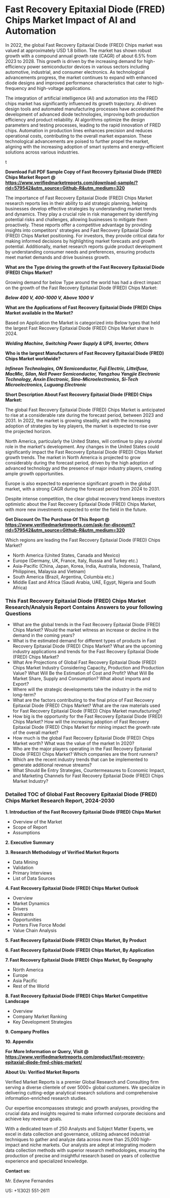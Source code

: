 <meta name="title" content="Global Fast Recovery Epitaxial Diode (FRED) Chips Market Impact of AI and Automation"><meta name="description" content="In 2022, the global Fast Recovery Epitaxial Diode (FRED) Chips market was valued at approximately USD 1.8 billion. The market has shown robust growth with a compound a"><meta name="title" content="Fast Recovery Epitaxial Diode (FRED) Chips Market Size, Share, Scope, Trends, Growth, Opportunities, Analysis, Forecast"><h1>Fast Recovery Epitaxial Diode (FRED) Chips Market Impact of AI and Automation</h1><p>In 2022, the global Fast Recovery Epitaxial Diode (FRED) Chips market was valued at approximately USD 1.8 billion. The market has shown robust growth with a compound annual growth rate (CAGR) of about 6.5% from 2023 to 2028. This growth is driven by the increasing demand for high-efficiency power semiconductor devices in various sectors including automotive, industrial, and consumer electronics. As technological advancements progress, the market continues to expand with enhanced diode designs and improved performance characteristics that cater to high-frequency and high-voltage applications.</p><p>The integration of artificial intelligence (AI) and automation into the FRED chips market has significantly influenced its growth trajectory. AI-driven design tools and automated manufacturing processes have accelerated the development of advanced diode technologies, improving both production efficiency and product reliability. AI algorithms optimize the design parameters and testing processes, leading to the rapid innovation of FRED chips. Automation in production lines enhances precision and reduces operational costs, contributing to the overall market expansion. These technological advancements are poised to further propel the market, aligning with the increasing adoption of smart systems and energy-efficient solutions across various industries.</p>t</p><p id="" class=""><strong>Download Full PDF Sample Copy of Fast Recovery Epitaxial Diode (FRED) Chips Market Report @ <a href="https://www.verifiedmarketreports.com/download-sample/?rid=579542&utm_source=Github-R&utm_medium=320" target="_blank">https://www.verifiedmarketreports.com/download-sample/?rid=579542&utm_source=Github-R&utm_medium=320</a></strong></p><p>The importance of&nbsp;Fast Recovery Epitaxial Diode (FRED) Chips Market research reports lies in their ability to aid strategic planning, helping businesses develop effective strategies by understanding market trends and dynamics. They play a crucial role in risk management by identifying potential risks and challenges, allowing businesses to mitigate them proactively. These reports offer a competitive advantage by providing insights into competitors' strategies and Fast Recovery Epitaxial Diode (FRED) Chips Market positioning. For investors, they provide critical data for making informed decisions by highlighting market forecasts and growth potential. Additionally, market research reports guide product development by understanding consumer needs and preferences, ensuring products meet market demands and drive business growth.</p><p><strong>What are the&nbsp;Type driving the growth of the Fast Recovery Epitaxial Diode (FRED) Chips Market?</strong></p><p id="" class="">Growing demand for below Type around the world has had a direct impact on the growth of the Fast Recovery Epitaxial Diode (FRED) Chips Market:</p><em><strong>Below 400 V, 400-1000 V, Above 1000 V</strong></em></p><strong>What are the&nbsp;Applications&nbsp;of Fast Recovery Epitaxial Diode (FRED) Chips Market available in the Market?</strong></p><p id="" class="">Based on Application the Market is categorized into Below types that held the largest Fast Recovery Epitaxial Diode (FRED) Chips Market share In 2024.</p><em><strong>Welding Machine, Switching Power Supply & UPS, Inverter, Others</strong></em></p><strong>Who is the largest Manufacturers of Fast Recovery Epitaxial Diode (FRED) Chips Market worldwide?</strong></p><p><em><strong>Infineon Technologies, ON Semiconductor, Fuji Electric, Littelfuse, MacMic, Silan, Nell Power Semiconductor, Yangzhou Yangjie Electronic Technology, Anxin Electronic, Sino-Microelectronics, Si-Tech Microelectronics, Luguang Electronic</strong></em></p><p id="" class=""><strong>Short Description About Fast Recovery Epitaxial Diode (FRED) Chips Market:</strong></p><p>The global Fast Recovery Epitaxial Diode (FRED) Chips Market is anticipated to rise at a considerable rate during the forecast period, between 2023 and 2031. In 2022, the market is growing steadily, and with the increasing adoption of strategies by key players, the market is expected to rise over the projected horizon.</p><p>North America, particularly the United States, will continue to play a pivotal role in the market's development. Any changes in the United States could significantly impact the Fast Recovery Epitaxial Diode (FRED) Chips Market growth trends. The market in North America is projected to grow considerably during the forecast period, driven by the high adoption of advanced technology and the presence of major industry players, creating ample growth opportunities.</p><p>Europe is also expected to experience significant growth in the global market, with a strong CAGR during the forecast period from 2024 to 2031.</p><p>Despite intense competition, the clear global recovery trend keeps investors optimistic about the Fast Recovery Epitaxial Diode (FRED) Chips Market, with more new investments expected to enter the field in the future.</p><p id="" class=""><strong>Get Discount On The Purchase Of This Report @ <a href="https://www.verifiedmarketreports.com/ask-for-discount/?rid=579542&utm_source=Github-R&utm_medium=320" target="_blank">https://www.verifiedmarketreports.com/ask-for-discount/?rid=579542&utm_source=Github-R&utm_medium=320</a></strong></p>Which regions are leading the Fast Recovery Epitaxial Diode (FRED) Chips Market?</p><ul><li>North America (United States, Canada and Mexico)</li><li>Europe (Germany, UK, France, Italy, Russia and Turkey etc.)</li><li>Asia-Pacific (China, Japan, Korea, India, Australia, Indonesia, Thailand, Philippines, Malaysia and Vietnam)</li><li>South America (Brazil, Argentina, Columbia etc.)</li><li>Middle East and Africa (Saudi Arabia, UAE, Egypt, Nigeria and South Africa)</li></ul><h3 id="" class="">This Fast Recovery Epitaxial Diode (FRED) Chips Market Research/Analysis Report Contains Answers to your following Questions</h3><ul><li>What are the global trends in the Fast Recovery Epitaxial Diode (FRED) Chips Market? Would the market witness an increase or decline in the demand in the coming years?</li><li>What is the estimated demand for different types of products in Fast Recovery Epitaxial Diode (FRED) Chips Market? What are the upcoming industry applications and trends for the Fast Recovery Epitaxial Diode (FRED) Chips Market?</li><li>What Are Projections of Global Fast Recovery Epitaxial Diode (FRED) Chips Market Industry Considering Capacity, Production and Production Value? What Will Be the Estimation of Cost and Profit? What Will Be Market Share, Supply and Consumption? What about imports and Export?</li><li>Where will the strategic developments take the industry in the mid to long-term?</li><li>What are the factors contributing to the final price of Fast Recovery Epitaxial Diode (FRED) Chips Market? What are the raw materials used for Fast Recovery Epitaxial Diode (FRED) Chips Market manufacturing?</li><li>How big is the opportunity for the Fast Recovery Epitaxial Diode (FRED) Chips Market? How will the increasing adoption of Fast Recovery Epitaxial Diode (FRED) Chips Market for mining impact the growth rate of the overall market?</li><li>How much is the global Fast Recovery Epitaxial Diode (FRED) Chips Market worth? What was the value of the market In 2020?</li><li>Who are the major players operating in the Fast Recovery Epitaxial Diode (FRED) Chips Market? Which companies are the front runners?</li><li>Which are the recent industry trends that can be implemented to generate additional revenue streams?</li><li>What Should Be Entry Strategies, Countermeasures to Economic Impact, and Marketing Channels for Fast Recovery Epitaxial Diode (FRED) Chips Market Industry?</li></ul><h3 id="" class="">Detailed TOC of Global Fast Recovery Epitaxial Diode (FRED) Chips Market Research Report, 2024-2030</h3><p id="" class=""><strong>1. Introduction of the Fast Recovery Epitaxial Diode (FRED) Chips Market</strong></p><ul><li>Overview of the Market</li><li>Scope of Report</li><li>Assumptions</li></ul><p id="" class=""><strong>2. Executive Summary</strong></p><p id="" class=""><strong>3. Research Methodology of Verified Market Reports</strong></p><ul><li>Data Mining</li><li>Validation</li><li>Primary Interviews</li><li>List of Data Sources</li></ul><p id="" class=""><strong>4. Fast Recovery Epitaxial Diode (FRED) Chips Market Outlook</strong></p><ul><li>Overview</li><li>Market Dynamics</li><li>Drivers</li><li>Restraints</li><li>Opportunities</li><li>Porters Five Force Model</li><li>Value Chain Analysis</li></ul><p id="" class=""><strong>5. Fast Recovery Epitaxial Diode (FRED) Chips Market, By Product</strong></p><p id="" class=""><strong>6. Fast Recovery Epitaxial Diode (FRED) Chips Market, By Application</strong></p><p id="" class=""><strong>7. Fast Recovery Epitaxial Diode (FRED) Chips Market, By Geography</strong></p><ul><li>North America</li><li>Europe</li><li>Asia Pacific</li><li>Rest of the World</li></ul><p id="" class=""><strong>8. Fast Recovery Epitaxial Diode (FRED) Chips Market Competitive Landscape</strong></p><ul><li>Overview</li><li>Company Market Ranking</li><li>Key Development Strategies</li></ul><p id="" class=""><strong>9. Company Profiles</strong></p><p id="" class=""><strong>10. Appendix</strong></p><p id="" class=""><strong>For More Information or Query, Visit @ <a href="https://www.verifiedmarketreports.com/product/fast-recovery-epitaxial-diode-fred-chips-market/" target="_blank">https://www.verifiedmarketreports.com/product/fast-recovery-epitaxial-diode-fred-chips-market/</a></strong></p><p id="" class=""><strong>About Us: Verified Market Reports</strong></p><p id="" class="">Verified Market Reports is a premier Global Research and Consulting firm serving a diverse clientele of over 5000+ global customers. We specialize in delivering cutting-edge analytical research solutions and comprehensive information-enriched research studies.</p><p id="" class="">Our expertise encompasses strategic and growth analyses, providing the crucial data and insights required to make informed corporate decisions and achieve key revenue goals.</p><p id="" class="">With a dedicated team of 250 Analysts and Subject Matter Experts, we excel in data collection and governance, utilizing advanced industrial techniques to gather and analyze data across more than 25,000 high-impact and niche markets. Our analysts are adept at integrating modern data collection methods with superior research methodologies, ensuring the production of precise and insightful research based on years of collective experience and specialized knowledge.</p><p id="" class=""><strong>Contact us:</strong></p><p id="" class="">Mr. Edwyne Fernandes</p><p id="" class="">US: +1(302) 551-2611</p>